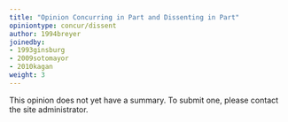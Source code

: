 ```yaml
---
title: "Opinion Concurring in Part and Dissenting in Part"
opiniontype: concur/dissent
author: 1994breyer
joinedby:
- 1993ginsburg
- 2009sotomayor
- 2010kagan
weight: 3
---
```

This opinion does not yet have a summary. To submit one, please contact the site administrator.